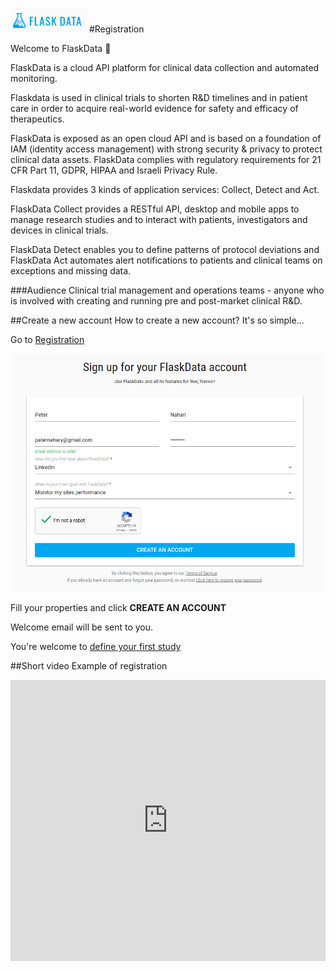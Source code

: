 <a href="https://www.flaskdata.io">![Screenshot](img/flaskdata_logo.PNG)</a>
#Registration

Welcome to FlaskData :tada:

FlaskData is a cloud API platform for clinical data collection and automated monitoring.

Flaskdata is used in  clinical trials to shorten R&D timelines and in patient
care in order to acquire real-world evidence for safety and efficacy of
therapeutics.

FlaskData is exposed as an open cloud API and is based on a foundation of IAM
(identity access management) with strong security & privacy to protect clinical
data assets.  FlaskData complies with regulatory requirements for 21 CFR Part
11, GDPR, HIPAA and Israeli Privacy Rule.

Flaskdata provides 3 kinds of application services: Collect, Detect and Act.

FlaskData Collect provides a RESTful API, desktop and mobile apps  to manage
research studies and to interact  with patients, investigators and devices in
clinical trials.

FlaskData Detect enables you to define patterns of protocol deviations and
FlaskData Act automates alert notifications to patients and clinical teams on
exceptions and missing data.




###Audience
Clinical trial management and operations teams - anyone who is involved with creating and running pre and post-market
clinical R&D.

##Create a new account
How to create a new account? It's so simple...

Go to <a href="https://app.flaskdata.io/users/register">Registration</a>

![Screenshot](img/customer/registration_page.PNG)

Fill your properties and click **CREATE AN ACCOUNT**

Welcome email will be sent to you.

You're welcome to [define your first study](./first_study.md#define-your-study)

##Short video Example of registration

<iframe style="width: 100%;height: 450px;" src="https://www.youtube.com/embed/92tOXKCqvVc?rel=0&amp;showinfo=0" frameborder="0" allowfullscreen></iframe>

